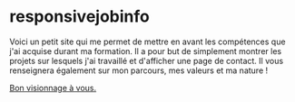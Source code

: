 # responsivejobinfo
Voici un petit site qui me permet de mettre en avant les compétences que j'ai acquise durant ma formation. Il a pour but de simplement montrer les projets sur lesquels j'ai travaillé et d'afficher une page de contact. Il vous renseignera également sur mon parcours, mes valeurs et ma nature !

[Bon visionnage à vous.](html/index.html) 